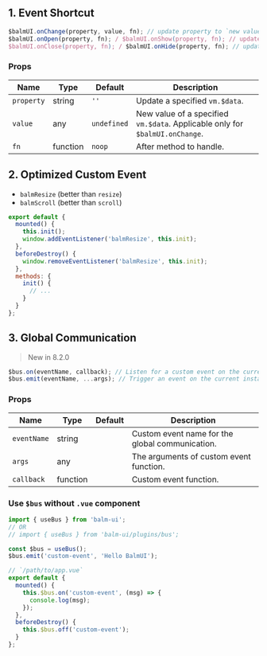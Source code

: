 ## 1. Event Shortcut

```js
$balmUI.onChange(property, value, fn); // update property to `new value`
$balmUI.onOpen(property, fn); / $balmUI.onShow(property, fn); // update property to `true`
$balmUI.onClose(property, fn); / $balmUI.onHide(property, fn); // update property to `false`
```

### Props

| Name       | Type     | Default     | Description                                                                  |
| ---------- | -------- | ----------- | ---------------------------------------------------------------------------- |
| `property` | string   | `''`        | Update a specified `vm.$data`.                                               |
| `value`    | any      | `undefined` | New value of a specified `vm.$data`. Applicable only for `$balmUI.onChange`. |
| `fn`       | function | `noop`      | After method to handle.                                                      |

## 2. Optimized Custom Event

- `balmResize` (better than `resize`)
- `balmScroll` (better than `scroll`)

```js
export default {
  mounted() {
    this.init();
    window.addEventListener('balmResize', this.init);
  },
  beforeDestroy() {
    window.removeEventListener('balmResize', this.init);
  },
  methods: {
    init() {
      // ...
    }
  }
};
```

## 3. Global Communication

> New in 8.2.0

```js
$bus.on(eventName, callback); // Listen for a custom event on the current vm.
$bus.emit(eventName, ...args); // Trigger an event on the current instance.
```

### Props

| Name        | Type     | Default | Description                                     |
| ----------- | -------- | ------- | ----------------------------------------------- |
| `eventName` | string   |         | Custom event name for the global communication. |
| `args`      | any      |         | The arguments of custom event function.         |
| `callback`  | function |         | Custom event function.                          |

### Use `$bus` without `.vue` component

```js
import { useBus } from 'balm-ui';
// OR
// import { useBus } from 'balm-ui/plugins/bus';

const $bus = useBus();
$bus.emit('custom-event', 'Hello BalmUI');
```

```js
// `/path/to/app.vue`
export default {
  mounted() {
    this.$bus.on('custom-event', (msg) => {
      console.log(msg);
    });
  },
  beforeDestroy() {
    this.$bus.off('custom-event');
  }
};
```
